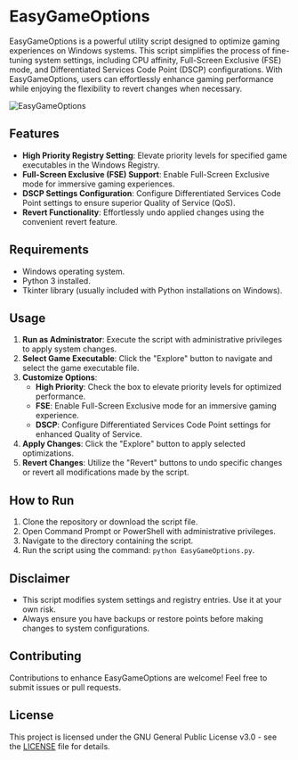 # EasyGameOptions

EasyGameOptions is a powerful utility script designed to optimize gaming experiences on Windows systems. This script simplifies the process of fine-tuning system settings, including CPU affinity, Full-Screen Exclusive (FSE) mode, and Differentiated Services Code Point (DSCP) configurations. With EasyGameOptions, users can effortlessly enhance gaming performance while enjoying the flexibility to revert changes when necessary.

![EasyGameOptions](https://github.com/eskezje/EasyGameOptions/assets/114604325/d7cb196f-171a-46c1-952b-2e0fe2f661ba)

## Features

- **High Priority Registry Setting**: Elevate priority levels for specified game executables in the Windows Registry.
- **Full-Screen Exclusive (FSE) Support**: Enable Full-Screen Exclusive mode for immersive gaming experiences.
- **DSCP Settings Configuration**: Configure Differentiated Services Code Point settings to ensure superior Quality of Service (QoS).
- **Revert Functionality**: Effortlessly undo applied changes using the convenient revert feature.

## Requirements

- Windows operating system.
- Python 3 installed.
- Tkinter library (usually included with Python installations on Windows).

## Usage

1. **Run as Administrator**: Execute the script with administrative privileges to apply system changes.
2. **Select Game Executable**: Click the "Explore" button to navigate and select the game executable file.
3. **Customize Options**:
   - **High Priority**: Check the box to elevate priority levels for optimized performance.
   - **FSE**: Enable Full-Screen Exclusive mode for an immersive gaming experience.
   - **DSCP**: Configure Differentiated Services Code Point settings for enhanced Quality of Service.
4. **Apply Changes**: Click the "Explore" button to apply selected optimizations.
5. **Revert Changes**: Utilize the "Revert" buttons to undo specific changes or revert all modifications made by the script.

## How to Run

1. Clone the repository or download the script file.
2. Open Command Prompt or PowerShell with administrative privileges.
3. Navigate to the directory containing the script.
4. Run the script using the command: `python EasyGameOptions.py`.

## Disclaimer

- This script modifies system settings and registry entries. Use it at your own risk.
- Always ensure you have backups or restore points before making changes to system configurations.

## Contributing

Contributions to enhance EasyGameOptions are welcome! Feel free to submit issues or pull requests.

## License

This project is licensed under the GNU General Public License v3.0 - see the [LICENSE](LICENSE) file for details.
